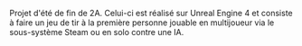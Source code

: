 Projet d'été de fin de 2A.
Celui-ci est réalisé sur Unreal Engine 4 et consiste à faire un jeu de tir à la première personne jouable en multijoueur via le sous-système Steam ou en solo contre une IA.